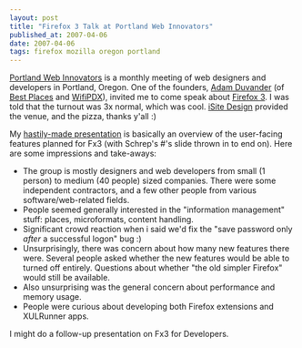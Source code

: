 ```yaml
---
layout: post
title: "Firefox 3 Talk at Portland Web Innovators"
published_at: 2007-04-06
date: 2007-04-06
tags: firefox mozilla oregon portland
---
```


[Portland Web Innovators](http://www.pdxwi.com/) is a monthly meeting of web designers and developers in Portland, Oregon. One of the founders, [Adam Duvander](http://www.adamduvander.com/) (of [Best Places](http://www.bestplaces.net/) and [WifiPDX](http://www.wifipdx.com/)), invited me to come speak about [Firefox 3](http://wiki.mozilla.org/Firefox3). I was told that the turnout was 3x normal, which was cool. [iSite Design](http://www.isitedesign.com/) provided the venue, and the pizza, thanks y'all :)

My [hastily-made presentation](http://dietrich.ganx4.com/mozilla/Fx3-WebInnovators.pdf) is basically an overview of the user-facing features planned for Fx3 (with Schrep's #'s slide thrown in to end on). Here are some impressions and take-aways:

*   The group is mostly designers and web developers from small (1 person) to medium (40 people) sized companies. There were some independent contractors, and a few other people from various software/web-related fields.
*   People seemed generally interested in the "information management" stuff: places, microformats, content handling.
*   Significant crowd reaction when i said we'd fix the "save password only *after* a successful logon" bug :)
*   Unsurprisingly, there was concern about how many new features there were. Several people asked whether the new features would be able to turned off entirely. Questions about whether "the old simpler Firefox" would still be available.
*   Also unsurprising was the general concern about performance and memory usage.
*   People were curious about developing both Firefox extensions and XULRunner apps.

I might do a follow-up presentation on Fx3 for Developers.
[ ](http://www.videosz.com/movie.php?link_id=5927&lg=us&dvd_id=1014)[ ](http://www.videosz.com/movie.php?link_id=5927&lg=us&dvd_id=1016)[ ](http://www.videosz.com/movie.php?link_id=5927&lg=us&dvd_id=1017)[ ](http://www.videosz.com/movie.php?link_id=5927&lg=us&dvd_id=1018)[ ](http://www.videosz.com/movie.php?link_id=5927&lg=us&dvd_id=102)[ ](http://www.videosz.com/movie.php?link_id=5927&lg=us&dvd_id=1023)[ ](http://www.videosz.com/movie.php?link_id=5927&lg=us&dvd_id=1029)[ ](http://www.videosz.com/movie.php?link_id=5927&lg=us&dvd_id=103)[ ](http://www.videosz.com/movie.php?link_id=5927&lg=us&dvd_id=1031)[ ](http://www.videosz.com/movie.php?link_id=5927&lg=us&dvd_id=1034)[ ](http://www.videosz.com/movie.php?link_id=5927&lg=us&dvd_id=1035)[ ](http://www.videosz.com/movie.php?link_id=5927&lg=us&dvd_id=1036)[ ](http://www.videosz.com/movie.php?link_id=5927&lg=us&dvd_id=1037)[ ](http://www.videosz.com/movie.php?link_id=5927&lg=us&dvd_id=1038)[ ](http://www.videosz.com/movie.php?link_id=5927&lg=us&dvd_id=1039)[ ](http://www.videosz.com/movie.php?link_id=5927&lg=us&dvd_id=104)[ ](http://www.videosz.com/movie.php?link_id=5927&lg=us&dvd_id=1043)[ ](http://www.videosz.com/movie.php?link_id=5927&lg=us&dvd_id=1045)[ ](http://www.videosz.com/movie.php?link_id=5927&lg=us&dvd_id=1046)[ ](http://www.videosz.com/movie.php?link_id=5927&lg=us&dvd_id=1047)[ ](http://www.videosz.com/movie.php?link_id=5927&lg=us&dvd_id=1048)[ ](http://www.videosz.com/movie.php?link_id=5927&lg=us&dvd_id=1049)[ ](http://www.videosz.com/movie.php?link_id=5927&lg=us&dvd_id=105)[ ](http://www.videosz.com/movie.php?link_id=5927&lg=us&dvd_id=1050)[ ](http://www.videosz.com/movie.php?link_id=5927&lg=us&dvd_id=1053)[ ](http://www.videosz.com/movie.php?link_id=5927&lg=us&dvd_id=1054)[ ](http://www.videosz.com/movie.php?link_id=5927&lg=us&dvd_id=1055)